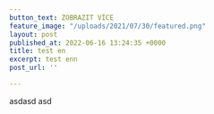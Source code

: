 ```yaml
---
button_text: ZOBRAZIT VÍCE
feature_image: "/uploads/2021/07/30/featured.png"
layout: post
published_at: 2022-06-16 13:24:35 +0000
title: test en
excerpt: test enn
post_url: ''

---
```

asdasd asd 
